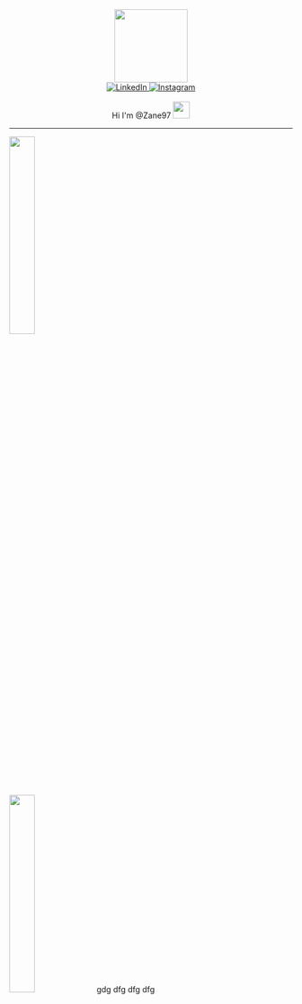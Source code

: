 <div id="header" align="center">
  <img src="https://media.giphy.com/media/O2PhyxtkFwCtUO6nen/giphy.gif" alt="" width="130"/>
</div>

<div id="links" align="center">
  <a href="https://linkedin.com/in/zane-jansen-van-vuuren-a0a351177">
    <img src="https://img.shields.io/badge/LinkedIn-blue?logo=linkedin&logoColor=white&style=for-the-badge" alt="LinkedIn"/>
  </a>
  <a href="https://instagram.com/zane_jvv/">
    <img src="https://img.shields.io/badge/Instagram-blueviolet?logo=instagram&logoColor=white&style=for-the-badge" alt="Instagram"/>
  </a>
</div>

<div id="views" align="center">
  <img src="https://komarev.com/ghpvc/?username=Zane97" alt=""/>
</div>

<div id="greet" align="center">
  <br/>
  Hi I'm @Zane97
  <image src="https://media.giphy.com/media/eNotYhz6gsoNBUzsUa/giphy.gif" alt="" width="30"/>
  <br/>
</div>

---

<div id="topLang" width="47%">
  <img src="https://github-readme-stats.vercel.app/api/top-langs/?username=Zane97&theme=radical" width="30%"/>

<div id="stat" width="47%">
  <img src="https://github-readme-stats.vercel.app/api?username=Zane97&show_icons=true&theme=radical" width="30%"/>
  gdg dfg dfg dfg
</div>



<!---
Zane97/Zane97 is a ✨ special ✨ repository because its `README.md` (this file) appears on your GitHub profile.
You can click the Preview link to take a look at your changes.
--->
